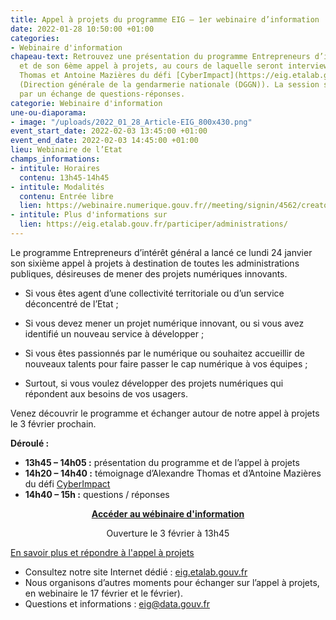 ```yaml
---
title: Appel à projets du programme EIG – 1er webinaire d’information
date: 2022-01-28 10:50:00 +01:00
categories:
- Webinaire d'information
chapeau-text: Retrouvez une présentation du programme Entrepreneurs d’intérêt général
  et de son 6ème appel à projets, au cours de laquelle seront interviewés Alexandre
  Thomas et Antoine Mazières du défi [CyberImpact](https://eig.etalab.gouv.fr/defis/cyberimp-ct/)
  (Direction générale de la gendarmerie nationale (DGGN)). La session se clôturera
  par un échange de questions-réponses.
categorie: Webinaire d'information
une-ou-diaporama:
- image: "/uploads/2022_01_28_Article-EIG_800x430.png"
event_start_date: 2022-02-03 13:45:00 +01:00
event_end_date: 2022-02-03 14:45:00 +01:00
lieu: Webinaire de l’Etat
champs_informations:
- intitule: Horaires
  contenu: 13h45-14h45
- intitule: Modalités
  contenu: Entrée libre
  lien: https://webinaire.numerique.gouv.fr//meeting/signin/4562/creator/1673/hash/71997f21a8f284b441bb67cf8ddcf7c609100ecb
- intitule: Plus d'informations sur
  lien: https://eig.etalab.gouv.fr/participer/administrations/
---
```


Le programme Entrepreneurs d’intérêt général a lancé ce lundi 24 janvier son sixième appel à projets à destination de toutes les administrations publiques, désireuses de mener des projets numériques innovants.

* Si vous êtes agent d’une collectivité territoriale ou d’un service déconcentré de l’Etat ;

* Si vous devez mener un projet numérique innovant, ou si vous avez identifié un nouveau service à développer ;

* Si vous êtes passionnés par le numérique ou souhaitez accueillir de nouveaux talents pour faire passer le cap numérique à vos équipes ;

* Surtout, si vous voulez développer des projets numériques qui répondent aux besoins de vos usagers.

Venez découvrir le programme et échanger autour de notre appel à projets le 3 février prochain.

**Déroulé :**
<br>
* **13h45 – 14h05 :** présentation du programme et de l’appel à projets
* **14h20 – 14h40 :** témoignage d’Alexandre Thomas et d’Antoine Mazières du défi [CyberImpact](https://eig.etalab.gouv.fr/defis/cyberimp-ct/)
* **14h40 – 15h :** questions / réponses

<div align="center"><a href="https://webinaire.numerique.gouv.fr//meeting/signin/4562/creator/1673/hash/71997f21a8f284b441bb67cf8ddcf7c609100ecb" class="button"><b>Accéder au wébinaire d'information</b></a><p class="ouverture">Ouverture le 3 février à 13h45</p></div>

<div class="lien-important"><p><a href="https://eig.etalab.gouv.fr/participer/administrations/proposer/">En savoir plus et répondre à l'appel à projets</a></p></div>

* Consultez notre site Internet dédié : [eig.etalab.gouv.fr](https://eig.etalab.gouv.fr/)
* Nous organisons d’autres moments pour échanger sur l’appel à projets, en webinaire le 17 février et le février).
* Questions et informations : [eig@data.gouv.fr](mailto:eig@data.gouv.fr)
